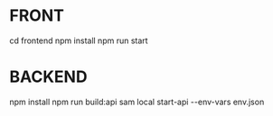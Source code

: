 
# FRONT
cd frontend
npm install
npm run start


# BACKEND
npm install
npm run build:api
sam local start-api --env-vars env.json